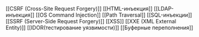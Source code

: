 [[CSRF (Cross-Site Request Forgery)]]
[[HTML-инъекция]]
[[LDAP-инъекция]]
[[OS Command Injection]]
[[Path Traversal]]
[[SQL-инъекции]]
[[SSRF (Server-Side Request Forgery)]]
[[XSS]]
[[XXE (XML External Entity)]]
[[IDOR(тестирование уязвимости)]]
[[Буферные переполнения]]